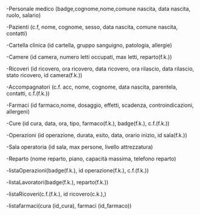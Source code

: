 -Personale medico (badge,cognome,nome,comune nascita, data nascita, ruolo, salario)

-Pazienti (c.f, nome, cognome, sesso, data nascita, comune nascita, contatti)

-Cartella clinica (id cartella, gruppo sanguigno, patologia, allergie)

-Camere (id camera, numero letti occupati, max letti, reparto(f.k.))

-Ricoveri (id ricovero, ora ricovero, data ricovero, ora rilascio, data rilascio, stato ricovero, id camera(f.k.))

-Accompagnatori (c.f. acc, nome, cognome, data nascita, parentela, contatti, c.f.(f.k.))

-Farmaci (id farmaco,nome, dosaggio, effetti, scadenza, controindicazioni, allergeni)

-Cure (id cura, data, ora, tipo, farmaco(f.k.), badge(f.k.), c.f.(f.k.))

-Operazioni (id operazione, durata, esito, data, orario inizio, id sala(f.k.))

-Sala operatoria (id sala, max persone, livello attrezzatura)

-Reparto (nome reparto, piano, capacità massima, telefono reparto)

-listaOperazioni(badge(f.k.), id operazione(f.k.), c.f.(f.k.))

-listaLavoratori(badge(f.k.), reparto(f.k.))

-listaRicoveri(c.f.(f.k.), id ricovero(c.k.),)

-listafarmaci(cura (id_cura), farmaci (id_farmaco))
